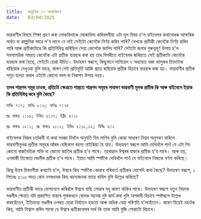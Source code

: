 ```yaml
---
title:  কাল্পনিক নে আক্ষৰিক?
date:   03/04/2025
---
```


ভাৱবাণীৰ বিষয়ে শিক্ষা গ্রহণ কৰা লোকবিলাকে মোকাবিলা কৰিবলগীয়া এটা মূল বিষয় হ'ল বাইবেলৰ কথাবোৰক আক্ষৰিক অৰ্থত বা কাল্পনিক ভাৱে ল'ব লাগে নে নাই সেইটো কেনেকৈ নির্ণয় কৰিব পাৰি? লেখকে প্রতীকী কেনেকৈ নিৰ্ণয় কৰিব পাৰি আৰু প্ৰতীকটোৱে কি প্রতিনিধিত্ব কৰিছিল সেয়া কেনেকৈ জানিব পাৰি? সেইটো জনাৰ গুৰুত্বপূৰ্ণ উপায় হ'ল সমসাময়িক সময়ত কেনেকৈ এটা প্রতীক ব্যৱহাৰ কৰা হয় তাৰ বিপৰীতে বাইবেলৰ জৰিয়তে সেই প্রতীকটো কেনেকৈ ব্যৱহাৰ কৰা হৈছে, সেইটো চোৱা উচিত। উদাহৰণ স্বৰূপে, কিছুমানে দানিয়েল ৭ অধ্যায়ত থকা ভালুকৰ চিহ্নটোক ৰাছিয়াক দেখুওৱা বুলি ভাৱে, কাৰণ সেই প্রতিমূৰ্ত্তি আজি প্ৰায়ে ৰাছিয়াৰ প্ৰতীক হিচাবে ব্যৱহাৰ কৰা হয়। ভাৱবাণীৰ প্ৰতীক সমূহ ব্যাখ্যা কৰাৰ এইটো কোনো ভাল বা নিৰাপদ উপায় নহয়।

**তলৰ শাস্ত্ৰপদ সমূহ চাওক, প্রতিটো ক্ষেত্ৰতে শাস্ত্রতে শাস্ত্রপদ সমূহৰ সাধাৰণ ভাৱবাণী মূলক প্রতীক কি আৰু বাইবেলে ইয়াক কি প্রতিনিধিত্ব কৰে বুলি কৈছে?**

`দানিঃ ৭:৭; দানিঃ ৮:৩; দানিঃ ৭:২৪`

`প্রঃ বাক্যঃ ১:১৬; ইফিঃ ৬:১৭; ইব্রীঃ ৪:১২`

`প্রঃ বাক্যঃ ১২:১; প্রঃ বাক্যঃ ২১:২; ইফিঃ ৫:৩১,৩২; যিৰিঃ ৬:২`

বাইবেলক নিজৰ চৰ্ত্তাৱলী বা কথা সংজ্ঞা দিবলৈ অনুমতি দিব লাগিব বুলি কোৱা সাধাৰণ নিয়ম অনুসৰণ কৰিলে ভাৱবাণীমূলক প্রতীক সমূহৰ আঁৰৰ বেছিভাগ ৰহস্য নাইকিয়া হৈ যায়। উদাহৰণ স্বৰূপে আমি দেখিবলৈ পাওঁ যে এটা শিং কোনো ৰাজনৈতিক শক্তি বা কোনো জাতিৰ প্ৰতীক হ'ব পাৰে। তৰোৱাল ঈশ্বৰৰ বাক্যৰ প্ৰতীক হ'ব পাৰে। আৰু হয়, এগৰাকী তিৰোতা মণ্ডলীৰ প্ৰতীক হ'ব পাৰে। ইয়াত আমি স্পষ্টকৈ দেখিবলৈ পাওঁ যে বাইবেলে নিজকে বৰ্ণনা কৰিছে।

কিন্তু উত্তৰ দিবলগীয়া কথাটো হ'ল, ঈশ্বৰে কিয় স্পষ্টকৈ কোৱাৰ পৰিবৰ্তে প্রতীকৰ যোগেদি কথা কৈছে? উদাহৰণ স্বৰূপে, ১ পিতৰঃ ৫:১৩ পদত ৰোম নগৰখনক কিয় ৰহস্যজনক ভাৱে বাবিল বুলি উল্লেখ কৰিছে?

ভাৱবাণীত প্রতীকী ভাৱে যোগাযোগ কৰিবলৈ ঈশ্বৰে বাছি লোৱাৰ বহু কাৰণ থাকিব পাৰে। উদাহৰণ স্বৰূপে নতুন নিয়মৰ মণ্ডলীৰ ক্ষেত্ৰত যদি প্রকাশিত বাক্যৰ পুস্তকখনে ৰোমক অনেক দুষ্ট কাৰ্য কৰা বুলি অপৰাধী হিচাবে স্পষ্টৰূপে উল্লেখ কৰাহেঁতেন, ইতিমধ্যে মণ্ডলীৰ ওপৰত হোৱা নিৰ্যাতন হয়তো আৰু অধিক বেয়া পৰিণতি হ'লহেঁতেন। কাৰণ যিয়েই নহওঁক কিয়, আমি বিশ্বাস কৰিব পাৰো যে ঈশ্বৰে প্ৰতীকবোৰৰ অৰ্থ কি তাক আমি বুজি পোৱাটো বিচাৰে।